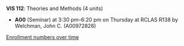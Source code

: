 **VIS 112**: Theories and Methods (4 units)

- **A00** (Seminar) at 3:30 pm–6:20 pm on Thursday at RCLAS R138 by Welchman, John C. (A00972826)

[Enrollment numbers over time](./VIS112.tsv)
